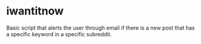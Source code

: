 # iwantitnow
Basic script that alerts the user through email if there is a new post that has a specific keyword in a specific subreddit.
